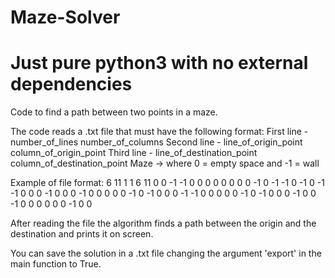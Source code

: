 # Maze-Solver
# Just pure python3 with no external dependencies

Code to find a path between two points in a maze.

The code reads a .txt file that must have the following format:
First line - number_of_lines number_of_columns
Second line - line_of_origin_point column_of_origin_point
Third line - line_of_destination_point column_of_destination_point
Maze -> where 0 = empty space and -1 = wall

Example of file format:
    6  11
    1  1
    6  11
    0  0 -1 -1  0  0  0  0  0  0  0
    0 -1  0 -1 -1  0 -1  0 -1 -1  0
    0  0 -1  0  0  0 -1  0  0  0  0
    0 -1  0 -1  0  0  0 -1 -1  0  0
    0  0  0 -1  0 -1  0  0  0 -1  0
    0 -1  0  0  0  0  0  0 -1  0  0
    
After reading the file the algorithm finds a path between
the origin and the destination and prints it on screen.

You can save the solution in a .txt file changing the argument
'export' in the main function to True.
